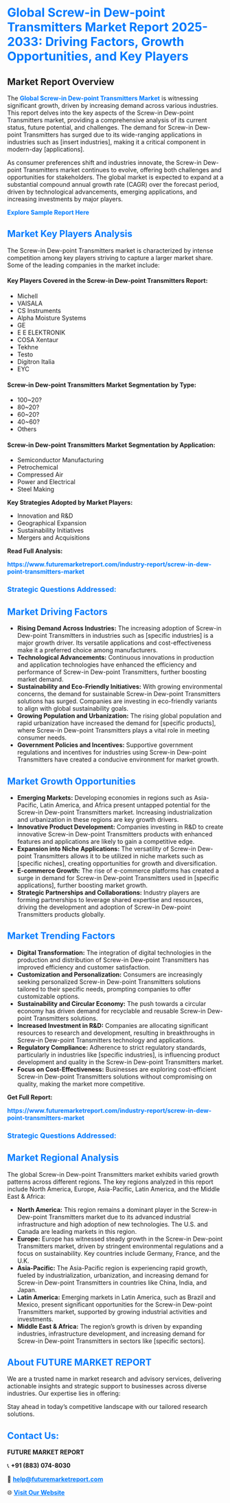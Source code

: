 <h1 style="color: #007BFF;">Global Screw-in Dew-point Transmitters Market Report 2025-2033: Driving Factors, Growth Opportunities, and Key Players</h1>

<section id="overview">
<h2>Market Report Overview</h2>
<p>The <a href="https://www.futuremarketreport.com/industry-report/screw-in-dew-point-transmitters-market" style="color: #007BFF; text-decoration: none;"><strong>Global Screw-in Dew-point Transmitters Market</strong></a> is witnessing significant growth, driven by increasing demand across various industries. This report delves into the key aspects of the Screw-in Dew-point Transmitters market, providing a comprehensive analysis of its current status, future potential, and challenges. The demand for Screw-in Dew-point Transmitters has surged due to its wide-ranging applications in industries such as [insert industries], making it a critical component in modern-day [applications].</p>
<p>As consumer preferences shift and industries innovate, the Screw-in Dew-point Transmitters market continues to evolve, offering both challenges and opportunities for stakeholders. The global market is expected to expand at a substantial compound annual growth rate (CAGR) over the forecast period, driven by technological advancements, emerging applications, and increasing investments by major players.</p>
</section>

<section id="overview">
<p><a href="https://www.futuremarketreport.com/request-sample/reportId=83335" style="color: #007BFF; text-decoration: none;"><strong>Explore Sample Report Here</strong></a></p>
</section>

<section id="key-players">
<h2 style="color: #007BFF;">Market Key Players Analysis</h2>
<p>The Screw-in Dew-point Transmitters market is characterized by intense competition among key players striving to capture a larger market share. Some of the leading companies in the market include:</p>
<h4>Key Players Covered in the Screw-in Dew-point Transmitters Report:</h4>
<ul><li>Michell</li><li>VAISALA</li><li>CS Instruments</li><li>Alpha Moisture Systems</li><li>GE</li><li>E E ELEKTRONIK</li><li>COSA Xentaur</li><li>Tekhne</li><li>Testo</li><li>Digitron Italia</li><li>EYC</li></ul>
<h4>Screw-in Dew-point Transmitters Market Segmentation by Type:</h4>
<ul><li>100~20?</li><li>80~20?</li><li>60~20?</li><li>40~60?</li><li>Others</li></ul>

<h4>Screw-in Dew-point Transmitters Market Segmentation by Application:</h4>
<ul><li>Semiconductor Manufacturing</li><li>Petrochemical</li><li>Compressed Air</li><li>Power and Electrical</li><li>Steel Making</li></ul>
<p><strong>Key Strategies Adopted by Market Players:</strong></p>
<ul>
<li>Innovation and R&D</li>
<li>Geographical Expansion</li>
<li>Sustainability Initiatives</li>
<li>Mergers and Acquisitions</li>
</ul>
</section>

<section>
<p><strong>Read Full Analysis: </strong></p><a href="https://www.futuremarketreport.com/industry-report/screw-in-dew-point-transmitters-market" style="color: #007BFF; text-decoration: none;"><strong>https://www.futuremarketreport.com/industry-report/screw-in-dew-point-transmitters-market</strong></a>
<h3 style="color: #007BFF;">Strategic Questions Addressed:</h3>
</section>

<section id="driving-factors">
<h2 style="color: #007BFF;">Market Driving Factors</h2>
<ul>
<li><strong>Rising Demand Across Industries:</strong> The increasing adoption of Screw-in Dew-point Transmitters in industries such as [specific industries] is a major growth driver. Its versatile applications and cost-effectiveness make it a preferred choice among manufacturers.</li>
<li><strong>Technological Advancements:</strong> Continuous innovations in production and application technologies have enhanced the efficiency and performance of Screw-in Dew-point Transmitters, further boosting market demand.</li>
<li><strong>Sustainability and Eco-Friendly Initiatives:</strong> With growing environmental concerns, the demand for sustainable Screw-in Dew-point Transmitters solutions has surged. Companies are investing in eco-friendly variants to align with global sustainability goals.</li>
<li><strong>Growing Population and Urbanization:</strong> The rising global population and rapid urbanization have increased the demand for [specific products], where Screw-in Dew-point Transmitters plays a vital role in meeting consumer needs.</li>
<li><strong>Government Policies and Incentives:</strong> Supportive government regulations and incentives for industries using Screw-in Dew-point Transmitters have created a conducive environment for market growth.</li>
</ul>
</section>

<section id="growth-opportunities">
<h2 style="color: #007BFF;">Market Growth Opportunities</h2>
<ul>
<li><strong>Emerging Markets:</strong> Developing economies in regions such as Asia-Pacific, Latin America, and Africa present untapped potential for the Screw-in Dew-point Transmitters market. Increasing industrialization and urbanization in these regions are key growth drivers.</li>
<li><strong>Innovative Product Development:</strong> Companies investing in R&D to create innovative Screw-in Dew-point Transmitters products with enhanced features and applications are likely to gain a competitive edge.</li>
<li><strong>Expansion into Niche Applications:</strong> The versatility of Screw-in Dew-point Transmitters allows it to be utilized in niche markets such as [specific niches], creating opportunities for growth and diversification.</li>
<li><strong>E-commerce Growth:</strong> The rise of e-commerce platforms has created a surge in demand for Screw-in Dew-point Transmitters used in [specific applications], further boosting market growth.</li>
<li><strong>Strategic Partnerships and Collaborations:</strong> Industry players are forming partnerships to leverage shared expertise and resources, driving the development and adoption of Screw-in Dew-point Transmitters products globally.</li>
</ul>
</section>

<section id="trending-factors">
<h2 style="color: #007BFF;">Market Trending Factors</h2>
<ul>
<li><strong>Digital Transformation:</strong> The integration of digital technologies in the production and distribution of Screw-in Dew-point Transmitters has improved efficiency and customer satisfaction.</li>
<li><strong>Customization and Personalization:</strong> Consumers are increasingly seeking personalized Screw-in Dew-point Transmitters solutions tailored to their specific needs, prompting companies to offer customizable options.</li>
<li><strong>Sustainability and Circular Economy:</strong> The push towards a circular economy has driven demand for recyclable and reusable Screw-in Dew-point Transmitters solutions.</li>
<li><strong>Increased Investment in R&D:</strong> Companies are allocating significant resources to research and development, resulting in breakthroughs in Screw-in Dew-point Transmitters technology and applications.</li>
<li><strong>Regulatory Compliance:</strong> Adherence to strict regulatory standards, particularly in industries like [specific industries], is influencing product development and quality in the Screw-in Dew-point Transmitters market.</li>
<li><strong>Focus on Cost-Effectiveness:</strong> Businesses are exploring cost-efficient Screw-in Dew-point Transmitters solutions without compromising on quality, making the market more competitive.</li>
</ul>
</section>

<section>
<p><strong>Get Full Report: </strong></p><a href="https://www.futuremarketreport.com/industry-report/screw-in-dew-point-transmitters-market" style="color: #007BFF; text-decoration: none;"><strong>https://www.futuremarketreport.com/industry-report/screw-in-dew-point-transmitters-market</strong></a>
<h3 style="color: #007BFF;">Strategic Questions Addressed:</h3>
</section>


<section id="regional-analysis">
<h2 style="color: #007BFF;">Market Regional Analysis</h2>
<p>The global Screw-in Dew-point Transmitters market exhibits varied growth patterns across different regions. The key regions analyzed in this report include North America, Europe, Asia-Pacific, Latin America, and the Middle East & Africa:</p>
<ul>
<li><strong>North America:</strong> This region remains a dominant player in the Screw-in Dew-point Transmitters market due to its advanced industrial infrastructure and high adoption of new technologies. The U.S. and Canada are leading markets in this region.</li>
<li><strong>Europe:</strong> Europe has witnessed steady growth in the Screw-in Dew-point Transmitters market, driven by stringent environmental regulations and a focus on sustainability. Key countries include Germany, France, and the U.K.</li>
<li><strong>Asia-Pacific:</strong> The Asia-Pacific region is experiencing rapid growth, fueled by industrialization, urbanization, and increasing demand for Screw-in Dew-point Transmitters in countries like China, India, and Japan.</li>
<li><strong>Latin America:</strong> Emerging markets in Latin America, such as Brazil and Mexico, present significant opportunities for the Screw-in Dew-point Transmitters market, supported by growing industrial activities and investments.</li>
<li><strong>Middle East & Africa:</strong> The region’s growth is driven by expanding industries, infrastructure development, and increasing demand for Screw-in Dew-point Transmitters in sectors like [specific sectors].</li>
</ul>
</section>

<footer>
<h2 style="color: #007BFF;">About FUTURE MARKET REPORT</h2>
<p>We are a trusted name in market research and advisory services, delivering actionable insights and strategic support to businesses across diverse industries. Our expertise lies in offering:</p>

<p>Stay ahead in today’s competitive landscape with our tailored research solutions.</p>

<h2 style="color: #007BFF;">Contact Us:</h2>
<p><strong>FUTURE MARKET REPORT</strong></p>
<p>📞 <strong>+91 (883) 074-8030</strong></p>
<p>📧 <strong><a href="mailto:help@futuremarketreport.com" style="color: #007BFF;">help@futuremarketreport.com</a></strong></p>
<p>🌐 <strong><a href="https://www.futuremarketreport.com/" style="color: #007BFF;">Visit Our Website</a></strong></p>
</footer>